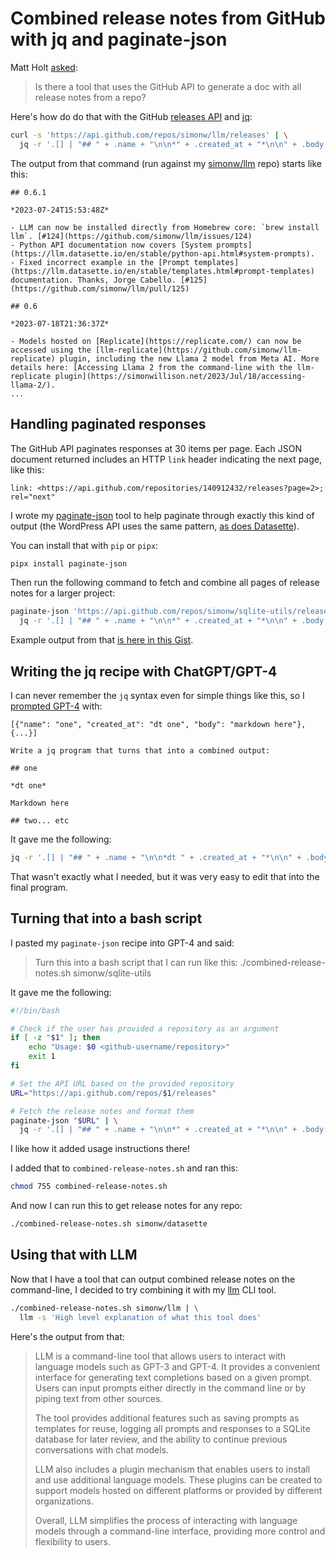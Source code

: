 # Combined release notes from GitHub with jq and paginate-json

Matt Holt [asked](https://twitter.com/mholt6/status/1690177417393135616):

> Is there a tool that uses the GitHub API to generate a doc with all release notes from a repo?

Here's how do do that with the GitHub [releases API](https://docs.github.com/en/free-pro-team@latest/rest/releases/releases?apiVersion=2022-11-28#list-releases) and [jq](https://stedolan.github.io/jq/):

```bash
curl -s 'https://api.github.com/repos/simonw/llm/releases' | \
  jq -r '.[] | "## " + .name + "\n\n*" + .created_at + "*\n\n" + .body + "\n"'
```

The output from that command (run against my [simonw/llm](https://github.com/simonw/llm) repo) starts like this:
```
## 0.6.1

*2023-07-24T15:53:48Z*

- LLM can now be installed directly from Homebrew core: `brew install llm`. [#124](https://github.com/simonw/llm/issues/124)
- Python API documentation now covers [System prompts](https://llm.datasette.io/en/stable/python-api.html#system-prompts).
- Fixed incorrect example in the [Prompt templates](https://llm.datasette.io/en/stable/templates.html#prompt-templates) documentation. Thanks, Jorge Cabello. [#125](https://github.com/simonw/llm/pull/125)

## 0.6

*2023-07-18T21:36:37Z*

- Models hosted on [Replicate](https://replicate.com/) can now be accessed using the [llm-replicate](https://github.com/simonw/llm-replicate) plugin, including the new Llama 2 model from Meta AI. More details here: [Accessing Llama 2 from the command-line with the llm-replicate plugin](https://simonwillison.net/2023/Jul/18/accessing-llama-2/).
...
```
## Handling paginated responses

The GitHub API paginates responses at 30 items per page. Each JSON document returned includes an HTTP `link` header indicating the next page, like this:
```
link: <https://api.github.com/repositories/140912432/releases?page=2>; rel="next"
```

I wrote my [paginate-json](https://github.com/simonw/paginate-json) tool to help paginate through exactly this kind of output (the WordPress API uses the same pattern, [as does Datasette](https://docs.datasette.io/en/stable/json_api.html#pagination)).

You can install that with `pip` or `pipx`:
```bash
pipx install paginate-json
```
Then run the following command to fetch and combine all pages of release notes for a larger project:
```bash
paginate-json 'https://api.github.com/repos/simonw/sqlite-utils/releases' | \
  jq -r '.[] | "## " + .name + "\n\n*" + .created_at + "*\n\n" + .body + "\n"'
```
Example output from that [is here in this Gist](https://gist.github.com/simonw/f5565b0b67cdd3591e00db67c702f5c5).

## Writing the jq recipe with ChatGPT/GPT-4

I can never remember the `jq` syntax even for simple things like this, so I [prompted GPT-4](https://chat.openai.com/share/df880b38-15e3-4398-80ae-8a95a6752244) with:
```
[{"name": "one", "created_at": "dt one", "body": "markdown here"}, {...}]

Write a jq program that turns that into a combined output:

## one

*dt one*

Markdown here

## two... etc
```
It gave me the following:
```bash
jq -r '.[] | "## " + .name + "\n\n*dt " + .created_at + "*\n\n" + .body + "\n"'
```
That wasn't exactly what I needed, but it was very easy to edit that into the final program.

## Turning that into a bash script

I pasted my `paginate-json` recipe into GPT-4 and said:

> Turn this into a bash script that I can run like this: ./combined-release-notes.sh simonw/sqlite-utils

It gave me the following:

```bash
#!/bin/bash

# Check if the user has provided a repository as an argument
if [ -z "$1" ]; then
    echo "Usage: $0 <github-username/repository>"
    exit 1
fi

# Set the API URL based on the provided repository
URL="https://api.github.com/repos/$1/releases"

# Fetch the release notes and format them
paginate-json "$URL" | \
  jq -r '.[] | "## " + .name + "\n\n*" + .created_at + "*\n\n" + .body + "\n"'
```
I like how it added usage instructions there!

I added that to `combined-release-notes.sh` and ran this:
```bash
chmod 755 combined-release-notes.sh
```
And now I can run this to get release notes for any repo:
```bash
./combined-release-notes.sh simonw/datasette
```

## Using that with LLM

Now that I have a tool that can output combined release notes on the command-line, I decided to try combining it with my [llm](https://llm.datasette.io/) CLI tool.
```bash
./combined-release-notes.sh simonw/llm | \
  llm -s 'High level explanation of what this tool does'
```
Here's the output from that:

> LLM is a command-line tool that allows users to interact with language models such as GPT-3 and GPT-4. It provides a convenient interface for generating text completions based on a given prompt. Users can input prompts either directly in the command line or by piping text from other sources.
>
> The tool provides additional features such as saving prompts as templates for reuse, logging all prompts and responses to a SQLite database for later review, and the ability to continue previous conversations with chat models.
>
> LLM also includes a plugin mechanism that enables users to install and use additional language models. These plugins can be created to support models hosted on different platforms or provided by different organizations.
>
> Overall, LLM simplifies the process of interacting with language models through a command-line interface, providing more control and flexibility to users.
